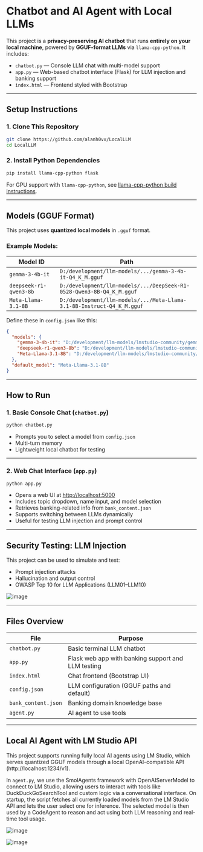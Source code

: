 # Chatbot and AI Agent with Local LLMs 

This project is a **privacy-preserving AI chatbot** that runs **entirely on your local machine**, powered by **GGUF-format LLMs** via `llama-cpp-python`. It includes:

- `chatbot.py` — Console LLM chat with multi-model support  
- `app.py` — Web-based chatbot interface (Flask) for LLM injection and banking support  
- `index.html` — Frontend styled with Bootstrap

---

## Setup Instructions

### 1. Clone This Repository

```bash
git clone https://github.com/alanh0vx/LocalLLM
cd LocalLLM
```

### 2. Install Python Dependencies

```bash
pip install llama-cpp-python flask
```

For GPU support with `llama-cpp-python`, see [llama-cpp-python build instructions](https://github.com/abetlen/llama-cpp-python#installation).

---

## Models (GGUF Format)

This project uses **quantized local models** in `.gguf` format.

### Example Models:

| Model ID                 | Path                                                                   |
|--------------------------|------------------------------------------------------------------------|
| `gemma-3-4b-it`          | `D:/development/llm-models/.../gemma-3-4b-it-Q4_K_M.gguf`              |
| `deepseek-r1-qwen3-8b`   | `D:/development/llm-models/.../DeepSeek-R1-0528-Qwen3-8B-Q4_K_M.gguf`  |
| `Meta-Llama-3.1-8B`      | `D:/development/llm-models/.../Meta-Llama-3.1-8B-Instruct-Q4_K_M.gguf` |

Define these in `config.json` like this:

```json
{
  "models": {
    "gemma-3-4b-it": "D:/development/llm-models/lmstudio-community/gemma-3-4b-it-GGUF/gemma-3-4b-it-Q4_K_M.gguf",
    "deepseek-r1-qwen3-8b": "D:/development/llm-models/lmstudio-community/DeepSeek-R1-0528-Qwen3-8B-GGUF/DeepSeek-R1-0528-Qwen3-8B-Q4_K_M.gguf",
    "Meta-Llama-3.1-8B": "D:/development/llm-models/lmstudio-community/Meta-Llama-3.1-8B-Instruct-GGUF/Meta-Llama-3.1-8B-Instruct-Q4_K_M.gguf"
  },
  "default_model": "Meta-Llama-3.1-8B"
}
```

---

## How to Run

### 1. Basic Console Chat (`chatbot.py`)

```bash
python chatbot.py
```

- Prompts you to select a model from `config.json`
- Multi-turn memory
- Lightweight local chatbot for testing

---

### 2. Web Chat Interface (`app.py`)

```bash
python app.py
```

- Opens a web UI at [http://localhost:5000](http://localhost:5000)
- Includes topic dropdown, name input, and model selection
- Retrieves banking-related info from `bank_content.json`
- Supports switching between LLMs dynamically
- Useful for testing LLM injection and prompt control

---

## Security Testing: LLM Injection

This project can be used to simulate and test:

- Prompt injection attacks
- Hallucination and output control
- OWASP Top 10 for LLM Applications (LLM01–LLM10)

![image](https://github.com/user-attachments/assets/aeea56a6-6419-42eb-8231-17eac490c053)


---

## Files Overview

| File                | Purpose                                      |
|---------------------|----------------------------------------------|
| `chatbot.py`        | Basic terminal LLM chatbot                   |
| `app.py`            | Flask web app with banking support and LLM testing |
| `index.html`        | Chat frontend (Bootstrap UI)                 |
| `config.json`       | LLM configuration (GGUF paths and default)   |
| `bank_content.json` | Banking domain knowledge base                |
| `agent.py`          | AI agent to use tools                        |

---

## Local AI Agent with LM Studio API
This project supports running fully local AI agents using LM Studio, which serves quantized GGUF models through a local OpenAI-compatible API (http://localhost:1234/v1). 


In `agent.py`, we use the SmolAgents framework with OpenAIServerModel to connect to LM Studio, allowing users to interact with tools like DuckDuckGoSearchTool and custom logic via a conversational interface. On startup, the script fetches all currently loaded models from the LM Studio API and lets the user select one for inference. The selected model is then used by a CodeAgent to reason and act using both LLM reasoning and real-time tool usage.

![image](https://github.com/user-attachments/assets/4204d871-031e-4a0c-be9b-5eb648fe0f3b)

![image](https://github.com/user-attachments/assets/bd62627b-2e84-4aed-8929-dfc94310be2c)


